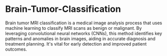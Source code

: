 # Brain-Tumor-Classification
 Brain tumor MRI classification is a medical image analysis process that uses machine learning to classify MRI scans as benign or malignant. By leveraging convolutional neural networks (CNNs), this method identifies key patterns and anomalies in brain images, aiding in accurate diagnosis and treatment planning. It's vital for early detection and improved patient outcomes.
